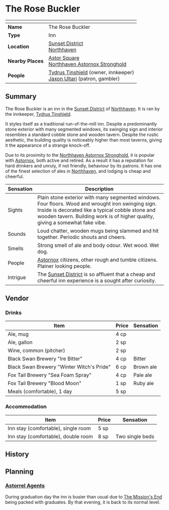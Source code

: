 # The Rose Buckler

| []() | |
| --- | --- |
| **Name** | The Rose Buckler |
| **Type** | Inn |
| **Location** | [Sunset District](../../districts/sunset-district.md)<br />[Northhaven](../../cities/northhaven.md) |
| **Nearby Places** | [Astor Square](../../structures/astor-square.md)<br />[Northhaven Astornox Stronghold](../../strongholds/northhaven-astornox-stronghold.md) |
| **People** | [Tydrus Tinshield](../../../people/tydrus-tinshield.md) (owner, innkeeper)<br />[Jaxon Ultari](../../../people/jaxon-ultari.md) (patron, gambler) |

## Summary

The Rose Buckler is an inn in the [Sunset District](../../districts/sunset-district.md) of [Northhaven](../../cities/northhaven.md). It is ran by the innkeeper, [Tydrus Tinshield](../../../people/tydrus-tinshield.md).

It styles itself as a traditional run-of-the-mill inn. Despite a predominantly stone exterior with many segmented windows, its swinging sign and interior resembles a standard cobble stone and wooden tavern. Despite the rustic aesthetic, the building quality is noticeably higher than most taverns, giving it the appearance of a strange knock-off.

Due to its proximity to the [Northhaven Astornox Stronghold](../../strongholds/northhaven-astornox-stronghold.md), it is popular with [Astornox](../../../civilisations/kingdom-of-astor/organisations/astornox.md), both active and retired. As a result it has a reputation for hard drinkers and unruly, if not friendly, behaviour by its patrons. It has one of the finest selection of ales in [Northhaven](../../cities/northhaven.md), and lodging is cheap and cheerful.

| Sensation | Description |
| ---- | --- |
| Sights | Plain stone exterior with many segmented windows. Four floors. Wood and wrought iron swinging sign. Inside is decorated like a typical cobble stone and wooden tavern. Building work is of higher quality, giving a somewhat fake vibe. |
| Sounds | Loud chatter, wooden mugs being slammed and hit together. Periodic shouts and cheers. |
| Smells | Strong smell of ale and body odour. Wet wood. Wet dog. |
| People | [Astornox](../../../civilisations/kingdom-of-astor/organisations/astornox.md) citizens, other rough and tumble citizens. Plainer looking people. |
| Intrigue | The [Sunset District](../../districts/sunset-district.md) is so affluent that a cheap and cheerful inn experience is a sought after curiosity. |

## Vendor

### Drinks

| Item | Price | Sensation |
| --- | --- | --- |
| Ale, mug | 4 cp |
| Ale, gallon | 2 sp |
| Wine, common (pitcher) | 2 sp |
| Black Swan Brewery "Ire Bitter" | 4 cp | Bitter |
| Black Swan Brewery "Winter Witch's Pride" | 6 cp | Brown ale |
| Fox Tail Brewery "Sea Foam Spray" | 4 cp | Pale ale |
| Fox Tail Brewery "Blood Moon" | 1 sp | Ruby ale |
| Meals (comfortable), 1 day | 5 sp |

### Accommodation

| Item | Price | Sensation |
| --- | --- | --- |
| Inn stay (comfortable), single room | 5 sp |
| Inn stay (comfortable), double room | 8 sp | Two single beds |

## History

## Planning

### [Astorrel Agents](../../../../campaigns/astorrel-agents/astorrel-agents.md)

During graduation day the inn is busier than usual due to [The Mission's End](the-missions-end.md) being packed with graduates. By that evening, it is back to its normal level.
